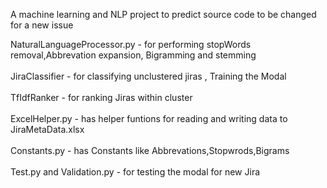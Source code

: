 A machine learning and NLP project to predict source code to be changed for a new issue<br />

NaturalLanguageProcessor.py  - for performing stopWords removal,Abbrevation expansion, Bigramming and stemming <br /><br />
JiraClassifier - for classifying unclustered jiras , Training the Modal <br /><br />
TfIdfRanker - for ranking Jiras within cluster <br /><br />
ExcelHelper.py - has helper funtions for reading and writing data to JiraMetaData.xlsx <br /><br />
Constants.py - has Constants like Abbrevations,Stopwrods,Bigrams <br /><br />
Test.py and Validation.py - for testing the modal for new Jira <br /><br />
